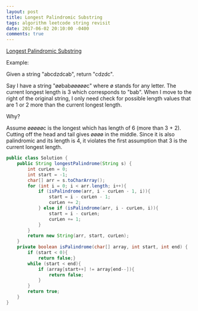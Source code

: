 ```yaml
---
layout: post
title: Longest Palindromic Substring
tags: algorithm leetcode string revisit
date: 2017-06-02 20:10:00 -0400
comments: true
---
```

<a href="http://www.lintcode.com/en/problem/longest-palindromic-substring/" target="_blank">Longest Palindromic Substring</a>

Example:

Given a string "abcdzdcab", return "cdzdc".

Say I have a string "øøbabøøøøøc" where ø stands for any letter. The current longest length is 3 which corresponds to "bab". When I move to the right of the original string, I only need check for possible length values that are 1 or 2 more than the current longest length.

Why?

Assume øøøøøc is the longest which has length of 6 (more than 3 + 2). Cutting off the head and tail gives øøøø in the middle. Since it is also palindromic and its length is 4, it violates the first assumption that 3 is the current longest length. 

```java
public class Solution {
    public String longestPalindrome(String s) {
        int curLen = 0;
        int start = -1;
        char[] arr = s.toCharArray();
        for (int i = 0; i < arr.length; i++){
            if (isPalindrome(arr, i - curLen - 1, i)){
                start = i - curLen - 1;
                curLen += 2;
            } else if (isPalindrome(arr, i - curLen, i)){
                start = i - curLen;
                curLen += 1;
            }
        }
        return new String(arr, start, curLen);
    }
    private boolean isPalindrome(char[] array, int start, int end) {
        if (start < 0){
            return false;}
        while (start < end){
            if (array[start++] != array[end--]){
                return false;
            }
        }
        return true;
    }
}
```

